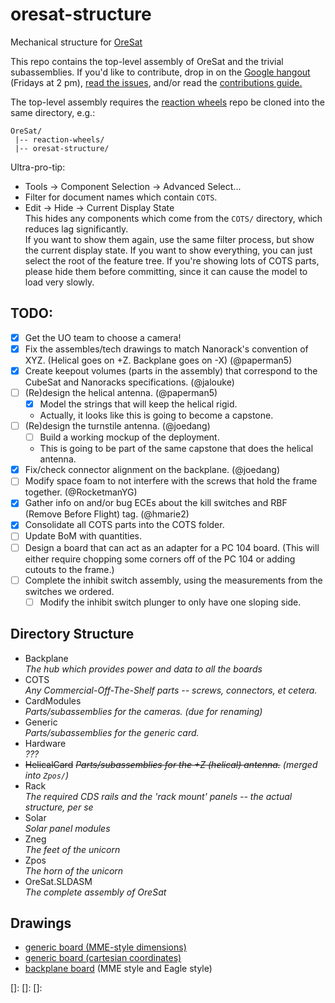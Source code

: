 # oresat-structure
Mechanical structure for [OreSat](http://www.oresat.org)

This repo contains the top-level assembly of OreSat and the trivial subassemblies. If you'd like to contribute, drop in on the [Google hangout][hangout] (Fridays at 2 pm), [read the issues][issues], and/or read the [contributions guide.][contrib] 

The top-level assembly requires the [reaction wheels] repo be cloned into the same directory, e.g.:  

    OreSat/
     |-- reaction-wheels/
     |-- oresat-structure/

Ultra-pro-tip: 
* Tools -> Component Selection -> Advanced Select...
* Filter for document names which contain `COTS`. 
* Edit -> Hide -> Current Display State  
This hides any components which come from the `COTS/` directory, which reduces lag significantly.  
If you want to show them again, use the same filter process, but show the current display state. If you want to show everything, you can just select the root of the feature tree. If you're showing lots of COTS parts, please hide them before committing, since it can cause the model to load very slowly.

## TODO:  
- [X] Get the UO team to choose a camera!
- [x] Fix the assembles/tech drawings to match Nanorack's convention of XYZ. (Helical goes on +Z. Backplane goes on -X) (@paperman5)
- [x] Create keepout volumes (parts in the assembly) that correspond to the CubeSat and Nanoracks specifications. (@jalouke)
- [ ] (Re)design the helical antenna. (@paperman5)
	- [X] Model the strings that will keep the helical rigid.
	- Actually, it looks like this is going to become a capstone.
- [ ] (Re)design the turnstile antenna. (@joedang)
    - [ ] Build a working mockup of the deployment.
    - This is going to be part of the same capstone that does the helical antenna.
- [X] Fix/check connector alignment on the backplane. (@joedang)
- [ ] Modify space foam to not interfere with the screws that hold the frame together. (@RocketmanYG)
- [X] Gather info on and/or bug ECEs about the kill switches and RBF (Remove Before Flight) tag. (@hmarie2)
- [X] Consolidate all COTS parts into the COTS folder. 
- [ ] Update BoM with quantities.
- [ ] Design a board that can act as an adapter for a PC 104 board. (This will either require chopping some corners off of the PC 104 or adding cutouts to the frame.)
- [ ] Complete the inhibit switch assembly, using the measurements from the switches we ordered. 
	- [ ] Modify the inhibit switch plunger to only have one sloping side.

## Directory Structure
- Backplane  
_The hub which provides power and data to all the boards_
- COTS  
_Any Commercial-Off-The-Shelf parts -- screws, connectors, et cetera._
- CardModules  
_Parts/subassemblies for the cameras. (due for renaming)_
- Generic  
_Parts/subassemblies for the generic card._
- Hardware  
_???_
- ~~HelicalCard~~ 
_~~Parts/subassemblies for the +Z (helical) antenna.~~ (merged into `Zpos/`)_
- Rack  
_The required CDS rails and the 'rack mount' panels -- the actual structure, per se_
- Solar  
_Solar panel modules_
- Zneg  
_The feet of the unicorn_
- Zpos  
_The horn of the unicorn_
- OreSat.SLDASM  
_The complete assembly of OreSat_

## Drawings
- [generic board (MME-style dimensions)](/Generic/Generic_board.pdf)
- [generic board (cartesian coordinates)](/Generic/Generic_board_electricallyUseful.pdf)
- [backplane board](/Backplane/Backplane_board.PDF) (MME style and Eagle style)



[reaction wheels]: https://github.com/oresat/reaction-wheels
[hangout]: http://www.psas.pdx.edu/hangout
[issues]: https://github.com/oresat/oresat-structure/issues
[contrib]: https://github.com/oresat/oresat-structure/blob/master/.github/CONTRIBUTING.md
[]: 
[]: 
[]: 

